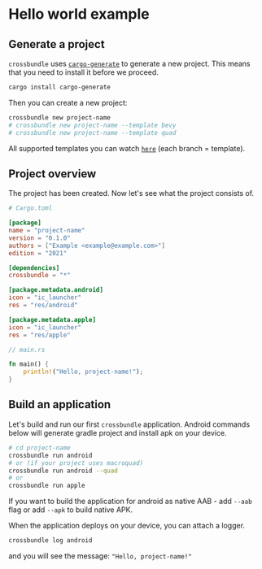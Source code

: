 # Hello world example

## Generate a project

`crossbundle` uses [`cargo-generate`](https://github.com/cargo-generate/cargo-generate) to generate a new project. This means that you need to install it before we proceed.

```sh
cargo install cargo-generate
```

Then you can create a new project:

```sh
crossbundle new project-name
# crossbundle new project-name --template bevy
# crossbundle new project-name --template quad
```

All supported templates you can watch [`here`](https://github.com/dodorare/crossbundle-templates) (each branch = template).

## Project overview

The project has been created. Now let's see what the project consists of.

```toml
# Cargo.toml

[package]
name = "project-name"
version = "0.1.0"
authors = ["Example <example@example.com>"]
edition = "2021"

[dependencies]
crossbundle = "*"

[package.metadata.android]
icon = "ic_launcher"
res = "res/android"

[package.metadata.apple]
icon = "ic_launcher"
res = "res/apple"
```

```rust
// main.rs

fn main() {
    println!("Hello, project-name!");
}
```

## Build an application

Let's build and run our first `crossbundle` application. Android commands below will generate gradle project and install apk on your device.

```sh
# cd project-name
crossbundle run android
# or (if your project uses macroquad)
crossbundle run android --quad
# or
crossbundle run apple
```

If you want to build the application for android as native AAB - add `--aab` flag or add `--apk` to build native APK.

When the application deploys on your device, you can attach a logger.

```sh
crossbundle log android
```

and you will see the message: `"Hello, project-name!"`
